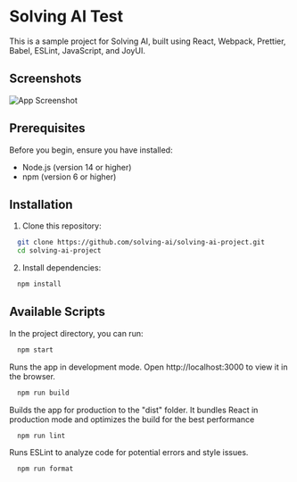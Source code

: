 
# Solving AI Test

This is a sample project for Solving AI, built using React, Webpack, Prettier, Babel, ESLint, JavaScript, and JoyUI.






## Screenshots

![App Screenshot](https://firebasestorage.googleapis.com/v0/b/solving-1f67a.appspot.com/o/test.png?alt=media&token=f20f6307-019c-4ee0-b7d4-47e0d1b5213c)


## Prerequisites

Before you begin, ensure you have installed:

- Node.js (version 14 or higher)
- npm (version 6 or higher)




## Installation

1. Clone this repository:

```bash
  git clone https://github.com/solving-ai/solving-ai-project.git
  cd solving-ai-project
```
2. Install dependencies:
```bash
  npm install
```


## Available Scripts

In the project directory, you can run:

```bash
  npm start
```
Runs the app in development mode.
Open http://localhost:3000 to view it in the browser.

```bash
  npm run build
```
Builds the app for production to the "dist" folder.
It bundles React in production mode and optimizes the build for the best performance

```bash
  npm run lint
```
Runs ESLint to analyze code for potential errors and style issues.

```bash
  npm run format
```

